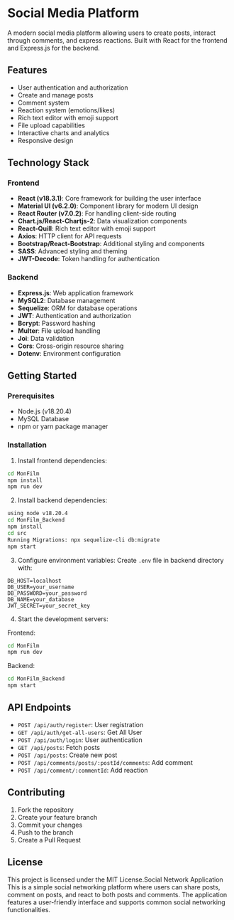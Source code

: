 <!-- @format -->

# Social Media Platform

A modern social media platform allowing users to create posts, interact through comments, and express reactions. Built with React for the frontend and Express.js for the backend.

## Features

- User authentication and authorization
- Create and manage posts
- Comment system
- Reaction system (emotions/likes)
- Rich text editor with emoji support
- File upload capabilities
- Interactive charts and analytics
- Responsive design

## Technology Stack

### Frontend

- **React (v18.3.1)**: Core framework for building the user interface
- **Material UI (v6.2.0)**: Component library for modern UI design
- **React Router (v7.0.2)**: For handling client-side routing
- **Chart.js/React-Chartjs-2**: Data visualization components
- **React-Quill**: Rich text editor with emoji support
- **Axios**: HTTP client for API requests
- **Bootstrap/React-Bootstrap**: Additional styling and components
- **SASS**: Advanced styling and theming
- **JWT-Decode**: Token handling for authentication

### Backend

- **Express.js**: Web application framework
- **MySQL2**: Database management
- **Sequelize**: ORM for database operations
- **JWT**: Authentication and authorization
- **Bcrypt**: Password hashing
- **Multer**: File upload handling
- **Joi**: Data validation
- **Cors**: Cross-origin resource sharing
- **Dotenv**: Environment configuration

## Getting Started

### Prerequisites

- Node.js (v18.20.4)
- MySQL Database
- npm or yarn package manager

### Installation

1. Install frontend dependencies:

```bash
cd MonFilm
npm install
npm run dev
```

2. Install backend dependencies:

```bash
using node v18.20.4
cd MonFilm_Backend
npm install
cd src
Running Migrations: npx sequelize-cli db:migrate
npm start
```

3. Configure environment variables:
   Create `.env` file in backend directory with:

```
DB_HOST=localhost
DB_USER=your_username
DB_PASSWORD=your_password
DB_NAME=your_database
JWT_SECRET=your_secret_key
```

4. Start the development servers:

Frontend:

```bash
cd MonFilm
npm run dev
```

Backend:

```bash
cd MonFilm_Backend
npm start
```

## API Endpoints

- `POST /api/auth/register`: User registration
- `GET /api/auth/get-all-users`: Get All User
- `POST /api/auth/login`: User authentication
- `GET /api/posts`: Fetch posts
- `POST /api/posts`: Create new post
- `POST /api/comments/posts/:postId/comments`: Add comment
- `POST /api/comment/:commentId`: Add reaction

## Contributing

1. Fork the repository
2. Create your feature branch
3. Commit your changes
4. Push to the branch
5. Create a Pull Request

## License

This project is licensed under the MIT License.Social Network Application
This is a simple social networking platform where users can share posts, comment on posts, and react to both posts and comments. The application features a user-friendly interface and supports common social networking functionalities.
